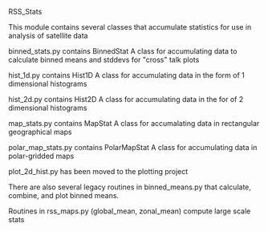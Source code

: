 RSS_Stats

This module contains several classes that accumulate statistics for use in analysis of satellite data

binned_stats.py contains BinnedStat
    A class for accumulating data to calculate binned means and stddevs for "cross" talk plots

hist_1d.py contains Hist1D
    A class for accumulating data in the form of 1 dimensional histograms

hist_2d.py contains Hist2D
    A class for accumulating data in the for of 2 dimensional histograms

map_stats.py contains MapStat
    A class for accumalating data in rectangular geographical maps

polar_map_stats.py contains PolarMapStat
    A class for accumulating data in polar-gridded maps

plot_2d_hist.py has been moved to the plotting project

There are also several legacy routines in binned_means.py that calculate, combine, and plot binned means.

Routines in rss_maps.py (global_mean, zonal_mean) compute large scale stats

